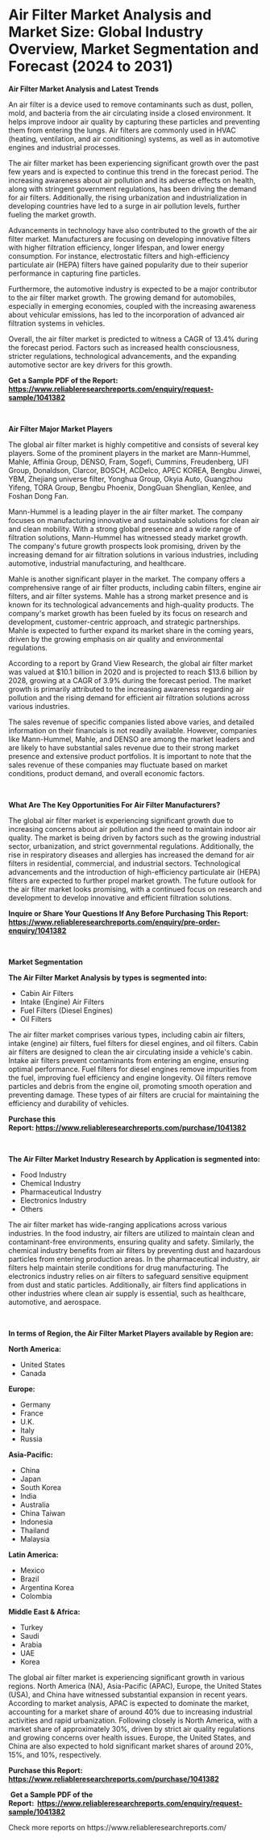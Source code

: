 <p><h1>Air Filter Market Analysis and Market Size: Global Industry Overview, Market Segmentation and Forecast (2024 to 2031)</h1></p><p><strong>Air Filter Market Analysis and Latest Trends</strong></p>
<p><p>An air filter is a device used to remove contaminants such as dust, pollen, mold, and bacteria from the air circulating inside a closed environment. It helps improve indoor air quality by capturing these particles and preventing them from entering the lungs. Air filters are commonly used in HVAC (heating, ventilation, and air conditioning) systems, as well as in automotive engines and industrial processes.</p><p>The air filter market has been experiencing significant growth over the past few years and is expected to continue this trend in the forecast period. The increasing awareness about air pollution and its adverse effects on health, along with stringent government regulations, has been driving the demand for air filters. Additionally, the rising urbanization and industrialization in developing countries have led to a surge in air pollution levels, further fueling the market growth.</p><p>Advancements in technology have also contributed to the growth of the air filter market. Manufacturers are focusing on developing innovative filters with higher filtration efficiency, longer lifespan, and lower energy consumption. For instance, electrostatic filters and high-efficiency particulate air (HEPA) filters have gained popularity due to their superior performance in capturing fine particles.</p><p>Furthermore, the automotive industry is expected to be a major contributor to the air filter market growth. The growing demand for automobiles, especially in emerging economies, coupled with the increasing awareness about vehicular emissions, has led to the incorporation of advanced air filtration systems in vehicles.</p><p>Overall, the air filter market is predicted to witness a CAGR of 13.4% during the forecast period. Factors such as increased health consciousness, stricter regulations, technological advancements, and the expanding automotive sector are key drivers for this growth.</p></p>
<p><strong>Get a Sample PDF of the Report:&nbsp; <a href="https://www.reliableresearchreports.com/enquiry/request-sample/1041382">https://www.reliableresearchreports.com/enquiry/request-sample/1041382</a></strong></p>
<p>&nbsp;</p>
<p><strong>Air Filter Major Market Players</strong></p>
<p><p>The global air filter market is highly competitive and consists of several key players. Some of the prominent players in the market are Mann-Hummel, Mahle, Affinia Group, DENSO, Fram, Sogefi, Cummins, Freudenberg, UFI Group, Donaldson, Clarcor, BOSCH, ACDelco, APEC KOREA, Bengbu Jinwei, YBM, Zhejiang universe filter, Yonghua Group, Okyia Auto, Guangzhou Yifeng, TORA Group, Bengbu Phoenix, DongGuan Shenglian, Kenlee, and Foshan Dong Fan.</p><p>Mann-Hummel is a leading player in the air filter market. The company focuses on manufacturing innovative and sustainable solutions for clean air and clean mobility. With a strong global presence and a wide range of filtration solutions, Mann-Hummel has witnessed steady market growth. The company's future growth prospects look promising, driven by the increasing demand for air filtration solutions in various industries, including automotive, industrial manufacturing, and healthcare.</p><p>Mahle is another significant player in the market. The company offers a comprehensive range of air filter products, including cabin filters, engine air filters, and air filter systems. Mahle has a strong market presence and is known for its technological advancements and high-quality products. The company's market growth has been fueled by its focus on research and development, customer-centric approach, and strategic partnerships. Mahle is expected to further expand its market share in the coming years, driven by the growing emphasis on air quality and environmental regulations.</p><p>According to a report by Grand View Research, the global air filter market was valued at $10.1 billion in 2020 and is projected to reach $13.6 billion by 2028, growing at a CAGR of 3.9% during the forecast period. The market growth is primarily attributed to the increasing awareness regarding air pollution and the rising demand for efficient air filtration solutions across various industries.</p><p>The sales revenue of specific companies listed above varies, and detailed information on their financials is not readily available. However, companies like Mann-Hummel, Mahle, and DENSO are among the market leaders and are likely to have substantial sales revenue due to their strong market presence and extensive product portfolios. It is important to note that the sales revenue of these companies may fluctuate based on market conditions, product demand, and overall economic factors.</p></p>
<p>&nbsp;</p>
<p><strong>What Are The Key Opportunities For Air Filter Manufacturers?</strong></p>
<p><p>The global air filter market is experiencing significant growth due to increasing concerns about air pollution and the need to maintain indoor air quality. The market is being driven by factors such as the growing industrial sector, urbanization, and strict governmental regulations. Additionally, the rise in respiratory diseases and allergies has increased the demand for air filters in residential, commercial, and industrial sectors. Technological advancements and the introduction of high-efficiency particulate air (HEPA) filters are expected to further propel market growth. The future outlook for the air filter market looks promising, with a continued focus on research and development to develop innovative and efficient filtration solutions.</p></p>
<p><strong>Inquire or Share Your Questions If Any Before Purchasing This Report: <a href="https://www.reliableresearchreports.com/enquiry/pre-order-enquiry/1041382">https://www.reliableresearchreports.com/enquiry/pre-order-enquiry/1041382</a></strong></p>
<p>&nbsp;</p>
<p><strong>Market Segmentation</strong></p>
<p><strong>The Air Filter Market Analysis by types is segmented into:</strong></p>
<p><ul><li>Cabin Air Filters</li><li>Intake (Engine) Air Filters</li><li>Fuel Filters (Diesel Engines)</li><li>Oil Filters</li></ul></p>
<p><p>The air filter market comprises various types, including cabin air filters, intake (engine) air filters, fuel filters for diesel engines, and oil filters. Cabin air filters are designed to clean the air circulating inside a vehicle's cabin. Intake air filters prevent contaminants from entering an engine, ensuring optimal performance. Fuel filters for diesel engines remove impurities from the fuel, improving fuel efficiency and engine longevity. Oil filters remove particles and debris from the engine oil, promoting smooth operation and preventing damage. These types of air filters are crucial for maintaining the efficiency and durability of vehicles.</p></p>
<p><strong>Purchase this Report:&nbsp;<a href="https://www.reliableresearchreports.com/purchase/1041382">https://www.reliableresearchreports.com/purchase/1041382</a></strong></p>
<p>&nbsp;</p>
<p><strong>The Air Filter Market Industry Research by Application is segmented into:</strong></p>
<p><ul><li>Food Industry</li><li>Chemical Industry</li><li>Pharmaceutical Industry</li><li>Electronics Industry</li><li>Others</li></ul></p>
<p><p>The air filter market has wide-ranging applications across various industries. In the food industry, air filters are utilized to maintain clean and contaminant-free environments, ensuring quality and safety. Similarly, the chemical industry benefits from air filters by preventing dust and hazardous particles from entering production areas. In the pharmaceutical industry, air filters help maintain sterile conditions for drug manufacturing. The electronics industry relies on air filters to safeguard sensitive equipment from dust and static particles. Additionally, air filters find applications in other industries where clean air supply is essential, such as healthcare, automotive, and aerospace.</p></p>
<p>&nbsp;</p>
<p><strong>In terms of Region, the Air Filter Market Players available by Region are:</strong></p>
<p>
    <p> <strong> North America: </strong>
        <ul>
            <li>United States</li>
            <li>Canada</li>
        </ul>
        </p> 
    <p> <strong> Europe: </strong>
        <ul>
            <li>Germany</li>
            <li>France</li>
            <li>U.K.</li>
            <li>Italy</li>
            <li>Russia</li>
        </ul>
        </p> 
    <p> <strong> Asia-Pacific: </strong>
        <ul>
            <li>China</li>
            <li>Japan</li>
            <li>South Korea</li>
            <li>India</li>
            <li>Australia</li>
            <li>China Taiwan</li>
            <li>Indonesia</li>
            <li>Thailand</li>
            <li>Malaysia</li>
        </ul>
        </p> 
    <p> <strong> Latin America: </strong>
        <ul>
            <li>Mexico</li>
            <li>Brazil</li>
            <li>Argentina Korea</li>
            <li>Colombia</li>
        </ul>
        </p> 
    <p> <strong> Middle East & Africa: </strong>
        <ul>
            <li>Turkey</li>
            <li>Saudi</li>
            <li>Arabia</li>
            <li>UAE</li>
            <li>Korea</li>
        </ul>
    </p>
    </p>
<p><p>The global air filter market is experiencing significant growth in various regions. North America (NA), Asia-Pacific (APAC), Europe, the United States (USA), and China have witnessed substantial expansion in recent years. According to market analysis, APAC is expected to dominate the market, accounting for a market share of around 40% due to increasing industrial activities and rapid urbanization. Following closely is North America, with a market share of approximately 30%, driven by strict air quality regulations and growing concerns over health issues. Europe, the United States, and China are also expected to hold significant market shares of around 20%, 15%, and 10%, respectively.</p></p>
<p><strong>Purchase this Report: <a href="https://www.reliableresearchreports.com/purchase/1041382">https://www.reliableresearchreports.com/purchase/1041382</a></strong></p>
<p>&nbsp;<strong>Get a Sample PDF of the Report:&nbsp;&nbsp;<a href="https://www.reliableresearchreports.com/enquiry/request-sample/1041382">https://www.reliableresearchreports.com/enquiry/request-sample/1041382</a></strong></p>
<p><strong></strong></p>
<p>Check more reports on https://www.reliableresearchreports.com/</p>